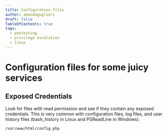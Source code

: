 ```yaml
---
title: Configuration files
author: amandaguglieri
draft: false
TableOfContents: true
tags:
  - pentesting
  - privilege escalation
  - linux
---
```


# Configuration files for some juicy services

## Exposed Credentials

Look for files with read permission and see if they contain any exposed credentials. This is very common with configuration files, log files, and user history files (bash_history in Linux and PSReadLine in Windows). 

```shell-session
/var/www/html/config.php
```
